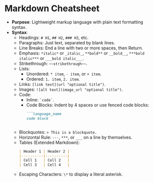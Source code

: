 # Markdown Cheatsheet

*   **Purpose**: Lightweight markup language with plain text formatting syntax.
*   **Syntax**:
    *   Headings: `# H1`, `## H2`, `### H3`, etc.
    *   Paragraphs: Just text, separated by blank lines.
    *   Line Breaks: End a line with two or more spaces, then Return.
    *   Emphasis: `*italic*` or `_italic_`, `**bold**` or `__bold__`, `***bold italic***` or `___bold italic___`.
    *   Strikethrough: `~~strikethrough~~`.
    *   Lists:
        *   Unordered: `* item`, `- item`, or `+ item`.
        *   Ordered: `1. item`, `2. item`.
    *   Links: `[link text](url "optional title")`.
    *   Images: `![alt text](image_url "optional title")`.
    *   Code:
        *   Inline: `` `code` ``.
        *   Code Blocks: Indent by 4 spaces or use fenced code blocks:
            ```markdown
            ```language_name
            code block
            ```
            ```
    *   Blockquotes: `> This is a blockquote.`
    *   Horizontal Rule: `---`, `***`, or `___` on a line by themselves.
    *   Tables (Extended Markdown):
        ```markdown
        | Header 1 | Header 2 |
        |----------|----------|
        | Cell 1   | Cell 2   |
        | Cell 3   | Cell 4   |
        ```
    *   Escaping Characters: `\*` to display a literal asterisk.
